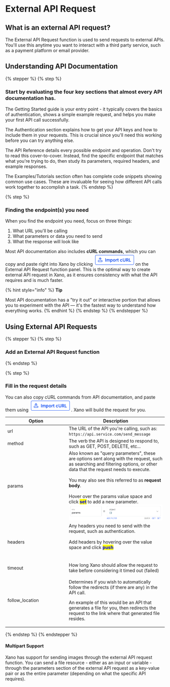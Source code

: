 # External API Request

## What is an external API request?

The External API Request function is used to send requests to external APIs. You'll use this anytime you want to interact with a third party service, such as a payment platform or email provider.

## Understanding API Documentation

{% stepper %}
{% step %}
### Start by evaluating the four key sections that almost every API documentation has.

The Getting Started guide is your entry point - it typically covers the basics of authentication, shows a simple example request, and helps you make your first API call successfully.

The Authentication section explains how to get your API keys and how to include them in your requests. This is crucial since you'll need this working before you can try anything else.

The API Reference details every possible endpoint and operation. Don't try to read this cover-to-cover. Instead, find the specific endpoint that matches what you're trying to do, then study its parameters, required headers, and example responses.

The Examples/Tutorials section often has complete code snippets showing common use cases. These are invaluable for seeing how different API calls work together to accomplish a task.
{% endstep %}

{% step %}
### Finding the endpoint(s) you need

When you find the endpoint you need, focus on three things:

1. What URL you'll be calling
2. What parameters or data you need to send
3. What the response will look like

Most API documentation also includes **cURL commands**, which you can copy and paste right into Xano by clicking ![](<../../../.gitbook/assets/CleanShot 2025-01-13 at 13.20.09.png>)on the External API Request function panel. This is the optimal way to create external API request in Xano, as it ensures consistency with what the API requires and is much faster.

{% hint style="info" %}
**Tip**

Most API documentation has a "try it out" or interactive portion that allows you to experiment with the API — it's the fastest way to understand how everything works.
{% endhint %}
{% endstep %}
{% endstepper %}

## Using External API Requests

{% stepper %}
{% step %}
### Add an External API Request function


{% endstep %}

{% step %}
### Fill in the request details

You can also copy cURL commands from API documentation, and paste them using ![](<../../../.gitbook/assets/CleanShot 2025-01-13 at 13.20.09.png>). Xano will build the request for you.

<table><thead><tr><th width="180">Option</th><th>Description</th></tr></thead><tbody><tr><td>url</td><td>The URL of the API you're calling, such as:<br><code>https://api.service.com/send_message</code></td></tr><tr><td>method</td><td>The verb the API is designed to respond to, such as GET, POST, DELETE, etc...</td></tr><tr><td>params</td><td>Also known as "query parameters", these are options sent along with the request, such as searching and filtering options, or other data that the request needs to execute.<br><br>You may also see this referred to as <strong>request body</strong>. <br><br>Hover over the params value space and click <mark style="color:blue;"><strong>set</strong></mark> to add a new parameter.<br><img src="../../../.gitbook/assets/CleanShot 2025-02-05 at 16.35.54.png" alt=""></td></tr><tr><td>headers</td><td>Any headers you need to send with the request, such as authentication.<br><br>Add headers by hovering over the value space and click <mark style="color:blue;"><strong>push</strong></mark><br><br><img src="https://files.gitbook.com/v0/b/gitbook-x-prod.appspot.com/o/spaces%2F2tWsL4o1vHmDGb2UAUDD%2Fuploads%2FpAWCEAw4h7e2OfMOAFJk%2FCleanShot%202025-02-05%20at%2016.37.28.png?alt=media&#x26;token=ba4e92fc-4b3c-4358-9e13-ccbe3e15711c" alt=""><br></td></tr><tr><td>timeout</td><td>How long Xano should allow the request to take before considering it timed out (failed)</td></tr><tr><td>follow_location</td><td><p>Determines if you wish to automatically follow the redirects (if there are any) in the API call.</p><p></p><p>An example of this would be an API that generates a file for you, then redirects the request to the link where that generated file resides.</p></td></tr></tbody></table>
{% endstep %}
{% endstepper %}

#### Multipart Support <a href="#multipart-support" id="multipart-support"></a>

Xano has support for sending images through the external API request function. You can send a file resource - either as an input or variable - through the parameters section of the external API request as a key-value pair or as the entire parameter (depending on what the specific API requires).
